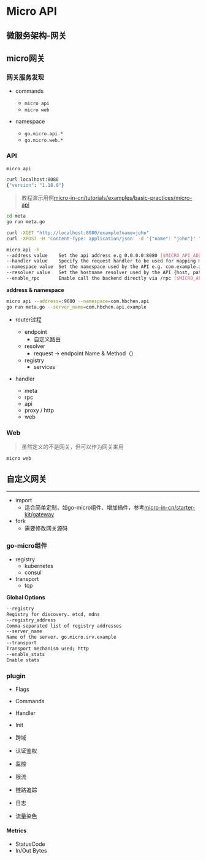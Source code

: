 # Micro API

## 微服务架构-网关

## micro网关

### 网关服务发现

- commands
	- `micro api`
	- `micro web`

- namespace
	- `go.micro.api.*`
	- `go.micro.web.*`

### API

```bash
micro api
```

```bash
curl localhost:8080                                                                                 
{"version": "1.18.0"}
```

> 教程演示用例[micro-in-cn/tutorials/examples/basic-practices/micro-api](https://github.com/micro-in-cn/tutorials/tree/master/examples/basic-practices/micro-api)

```bash
cd meta
go run meta.go
```

```bash
curl -XGET "http://localhost:8080/example?name=john"
curl -XPOST -H 'Content-Type: application/json' -d '{"name": "john"}' "http://localhost:8080/example"
```

```bash
micro api -h
--address value    Set the api address e.g 0.0.0.0:8080 [$MICRO_API_ADDRESS]
--handler value    Specify the request handler to be used for mapping HTTP requests to services; {api, event, http, rpc} [$MICRO_API_HANDLER]
--namespace value  Set the namespace used by the API e.g. com.example.api [$MICRO_API_NAMESPACE]
--resolver value   Set the hostname resolver used by the API {host, path, grpc} [$MICRO_API_RESOLVER]
--enable_rpc       Enable call the backend directly via /rpc [$MICRO_API_ENABLE_RPC]
```

**address & namespace**
```bash
micro api --address=:9080 --namespace=com.hbchen.api
go run meta.go --server_name=com.hbchen.api.example
```

- router过程
	- endpoint
		- 自定义路由
	- resolver
		- request -> endpoint Name & Method（）
	- registry
		- services

- handler
	- meta
	- rpc
	- api
	- proxy / http
	- web

### Web

> 虽然定义的不是网关，但可以作为网关来用

```bash
micro web
```

## 自定义网关

****
- import
	- 适合简单定制，如go-micro组件、增加插件，参考[micro-in-cn/starter-kit/gateway](https://github.com/micro-in-cn/starter-kit/tree/master/gateway)
- fork
	- 需要修改网关源码

### go-micro组件

- registry
	- kubernetes
	- consul
- transport
	- tcp

**Global Options**
```bash
--registry 
Registry for discovery. etcd, mdns
--registry_address
Comma-separated list of registry addresses
--server_name 
Name of the server. go.micro.srv.example
--transport 
Transport mechanism used; http
--enable_stats
Enable stats
```

### plugin

- Flags
- Commands
- Handler
- Init

- 跨域
- 认证鉴权
- 监控
- 限流
- 链路追踪
- 日志
- 流量染色

#### Metrics

- StatusCode
- In/Out Bytes
